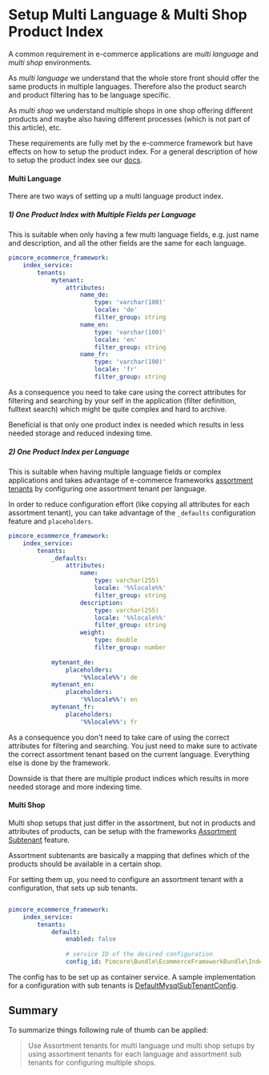 # Setup Multi Language & Multi Shop Product Index

A common requirement in e-commerce applications are *multi language* and *multi shop* environments. 

As *multi language* we understand that the whole store front should offer the same products in multiple languages. 
Therefore also the product search and product filtering has to be language specific. 

As *multi shop* we understand multiple shops in one shop offering different products and maybe also having different 
processes (which is not part of this article), etc.

These requirements are fully met by the e-commerce framework but have effects on how to setup the product index.
 For a general description of how to setup the product index see our [docs](../../../bundles/EcommerceFrameworkBundle/doc/05_Index_Service/01_Product_Index_Configuration/README.md). 


#### Multi Language 

There are two ways of setting up a multi language product index. 


##### 1) One Product Index with Multiple Fields per Language

This is suitable when only having a few multi language fields, e.g. just name and description, and all the other fields 
are the same for each language. 

```yml
pimcore_ecommerce_framework:
    index_service:
        tenants:
            mytenant: 
                attributes:                          
                    name_de:
                        type: 'varchar(100)'
                        locale: 'de'
                        filter_group: string
                    name_en:
                        type: 'varchar(100)'
                        locale: 'en'
                        filter_group: string
                    name_fr:
                        type: 'varchar(100)'
                        locale: 'fr'
                        filter_group: string        
```

As a consequence you need to take care using the correct attributes for filtering and searching by your self in the 
 application (filter definition, fulltext search) which might be quite complex and hard to archive.

Beneficial is that only one product index is needed which results in less needed storage and reduced indexing time. 
  


##### 2) One Product Index per Language

This is suitable when having multiple language fields or complex applications and takes advantage of e-commerce frameworks
[assortment tenants](../../../bundles/EcommerceFrameworkBundle/doc/05_Index_Service/01_Product_Index_Configuration/03_Assortment_Tenant_Configuration.md)
 by configuring one assortment tenant per language. 
 
In order to reduce configuration effort (like copying all attributes for each assortment tenant), you can take advantage of
the `_defaults` configuration feature and `placeholders`.
 
```yml
pimcore_ecommerce_framework:
    index_service:
        tenants:
            _defaults: 
                attributes: 
                    name:
                        type: varchar(255)
                        locale: '%%locale%%'
                        filter_group: string
                    description:
                        type: varchar(255)
                        locale: '%%locale%%'
                        filter_group: string
                    weight:
                        type: double
                        filter_group: number    
                            
            mytenant_de: 
                placeholders: 
                    '%%locale%%': de
            mytenant_en: 
                placeholders: 
                    '%%locale%%': en
            mytenant_fr: 
                placeholders: 
                    '%%locale%%': fr                    
```

As a consequence you don't need to take care of using the correct attributes for filtering and searching. You just need to
make sure to activate the correct assortment tenant based on the current language. Everything else is done by the framework. 

Downside is that there are multiple product indices which results in more needed storage and more indexing time. 



#### Multi Shop 

Multi shop setups that just differ in the assortment, but not in products and attributes of products, can be setup with 
the frameworks [Assortment Subtenant](../../../bundles/EcommerceFrameworkBundle/doc/05_Index_Service/01_Product_Index_Configuration/03_Assortment_Tenant_Configuration.md) 
feature. 
  
Assortment subtenants are basically a mapping that defines which of the products should be available in a certain shop.  

For setting them up, you need to configure an assortment tenant with a configuration, that sets up sub tenants. 

```yml

pimcore_ecommerce_framework:
    index_service:
        tenants:
            default:
                enabled: false
                
                # service ID of the desired configuration
                config_id: Pimcore\Bundle\EcommerceFrameworkBundle\IndexService\Config\DefaultMysqlSubTenantConfig
```

The config has to be set up as container service. A sample implementation for a configuration with sub tenants is
[DefaultMysqlSubTenantConfig](https://github.com/pimcore/pimcore/blob/11.x/bundles/EcommerceFrameworkBundle/IndexService/Config/DefaultMysqlSubTenantConfig.php). 



## Summary
To summarize things following rule of thumb can be applied:

> Use Assortment tenants for multi language und multi shop setups by using assortment tenants for each language 
> and assortment sub tenants for configuring multiple shops. 

